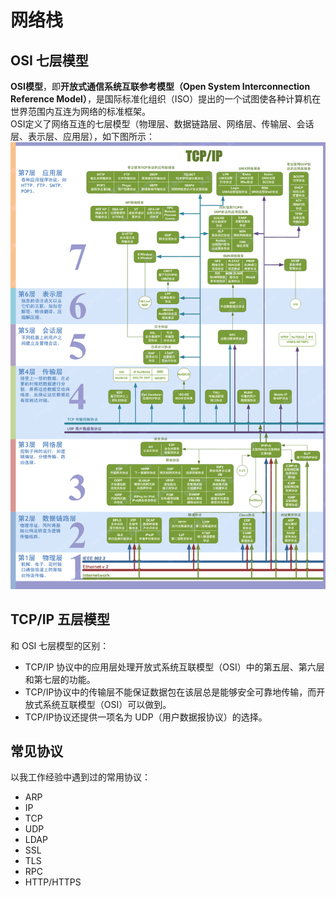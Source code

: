 
# 网络栈

## OSI 七层模型
**OSI模型**，即**开放式通信系统互联参考模型（Open System Interconnection Reference Model）**，是国际标准化组织（ISO）提出的一个试图使各种计算机在世界范围内互连为网络的标准框架。<br />OSI定义了网络互连的七层模型（物理层、数据链路层、网络层、传输层、会话层、表示层、应用层），如下图所示：<br />![image.png](./../assets/1681390854825-5d488502-2188-4108-bf9e-83e020e0f682.png)

## TCP/IP 五层模型
和 OSI 七层模型的区别：

- TCP/IP 协议中的应用层处理开放式系统互联模型（OSI）中的第五层、第六层和第七层的功能。
- TCP/IP协议中的传输层不能保证数据包在该层总是能够安全可靠地传输，而开放式系统互联模型（OSI）可以做到。
- TCP/IP协议还提供一项名为 UDP（用户数据报协议）的选择。

## 常见协议
以我工作经验中遇到过的常用协议：

- ARP
- IP
- TCP
- UDP
- LDAP
- SSL
- TLS
- RPC
- HTTP/HTTPS
